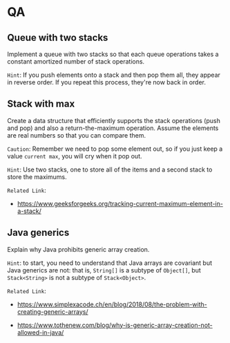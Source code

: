 # QA

## Queue with two stacks

Implement a queue with two stacks so that each queue operations takes a constant amortized number of stack operations.

`Hint`: If you push elements onto a stack and then pop them all, they appear in reverse order. If you repeat this process, they're now back in order.

## Stack with max

Create a data structure that efficiently supports the stack operations (push and pop) and also a return-the-maximum operation. Assume the elements are real numbers so that you can compare them.

`Caution`: Remember we need to pop some element out, so if you just keep a value `current max`, you will cry when it pop out.

`Hint`: Use two stacks, one to store all of the items and a second stack to store the maximums.

`Related Link`:

+ https://www.geeksforgeeks.org/tracking-current-maximum-element-in-a-stack/

## Java generics

Explain why Java prohibits generic array creation.

`Hint`: to start, you need to understand that Java arrays are covariant but Java generics are not: that is, ```String[]``` is a subtype of ```Object[]```, but ```Stack<String>``` is not a subtype of ```Stack<Object>```.

`Related Link`:

+ https://www.simplexacode.ch/en/blog/2018/08/the-problem-with-creating-generic-arrays/

+ https://www.tothenew.com/blog/why-is-generic-array-creation-not-allowed-in-java/
